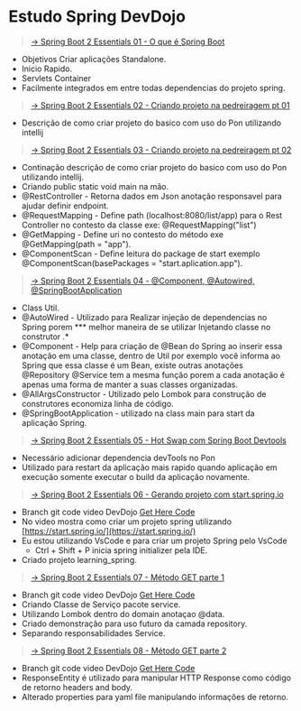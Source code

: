 # Estudo Spring DevDojo

> [-> Spring Boot 2 Essentials 01 - O que é Spring Boot](https://youtu.be/aspWYs8lp48https:/)

* Objetivos Criar aplicações Standalone.
* Inicio Rapido.
* Servlets Container
* Facilmente integrados em entre todas dependencias do projeto spring.

> [-> Spring Boot 2 Essentials 02 - Criando projeto na pedreiragem pt 01](https://youtu.be/w8I7jWfUFLghttps:/)

* Descrição de como criar projeto do basico com uso do Pon utilizando intellij

> [-> Spring Boot 2 Essentials 03 - Criando projeto na pedreiragem pt 02](https://youtu.be/szrqiHLbUq0https:/)

* Continação descrição de como criar projeto do basico com uso do Pon utilizando intellij.
* Criando public static void main na mão.
* @RestController - Retorna dados em Json anotação responsavel para ajudar definir endpoint.
* @RequestMapping - Define path (localhost:8080/list/app) para o Rest Controller  no contesto da classe exe: @RequestMapping("list")
* @GetMapping - Define uri no contesto do método exe @GetMapping(path = "app").
* @ComponentScan - Define leitura do package de start exemplo @ComponentScan(basePackages = "start.aplication.app").

> [-> Spring Boot 2 Essentials 04 - @Component, @Autowired, @SpringBootApplication](https://www.youtube.com/watch?v=4sndRmKpMYI&list=PL62G310vn6nFBIxp6ZwGnm8xMcGE3VA5H&index=5)

* Class Util.
* @AutoWired - Utilizado para Realizar injeção de dependencias no Spring porem *** melhor maneira de se utilizar Injetando classe no construtor *.**
* @Component - Help para criação de @Bean do Spring ao inserir essa anotação em uma classe, dentro de Util por exemplo você informa ao Spring que essa classe é um Bean, existe outras anotações @Repository @Service tem a mesma função porem a cada anotação é apenas uma forma de manter a suas classes organizadas.
* @AllArgsConstructor - Utilizado pelo Lombok para construção de construtores economiza linha de código.
* @SpringBootApplication - utilizado na class main para start da aplicação Spring.

> [-> Spring Boot 2 Essentials 05 - Hot Swap com Spring Boot Devtools](https://www.youtube.com/watch?v=8W8t2yh8CD4&list=PL62G310vn6nFBIxp6ZwGnm8xMcGE3VA5H&index=6)

* Necessário adicionar dependencia devTools no Pon
* Utilizado para restart da aplicação mais rapido quando aplicação em execução somente executar o build da aplicação novamente.

> [-> Spring Boot 2 Essentials 06 - Gerando projeto com start.spring.io](https://www.youtube.com/watch?v=sZGw-evH0OE&list=PL62G310vn6nFBIxp6ZwGnm8xMcGE3VA5H&index=7)

* Branch git code video DevDojo [Get Here Code](https://github.com/devdojobr/springboot2-essentials/tree/video06)
* No video mostra como criar um projeto spring utilizando [https://start.spring.io/](https://start.spring.io/)
* Eu estou utilizando VsCode e para criar um projeto Spring pelo VsCode
  * Ctrl + Shift + P inicia spring initializer pela IDE.
* Criado projeto learning_spring.

> [-> Spring Boot 2 Essentials 07 - Método GET parte 1](https://www.youtube.com/watch?v=ChstGsjYly0&list=PL62G310vn6nFBIxp6ZwGnm8xMcGE3VA5H&index=8)

* Branch git code video DevDojo [Get Here Code](https://github.com/devdojobr/springboot2-essentials/tree/video07)
* Criando Classe de Serviço pacote service.
* Utilizando Lombok dentro do domain anotaçao @data.
* Criado demonstração para uso futuro da camada repository.
* Separando responsabilidades Service.

> [-> Spring Boot 2 Essentials 08 - Método GET parte 2](https://www.youtube.com/watch?v=6ykxjpFrnJE&list=PL62G310vn6nFBIxp6ZwGnm8xMcGE3VA5H&index=9)

* Branch git code video DevDojo [Get Here Code](https://github.com/devdojobr/springboot2-essentials/tree/video08)
* ResponseEntity é utilizado para manipular HTTP Response como código de retorno headers and body.
* Alterado properties para yaml file manipulando informações de retorno.
